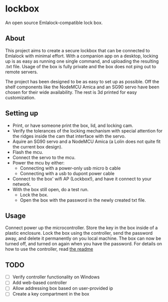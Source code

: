 # lockbox

An open source Emlalock-compatible lock box.

## About

This project aims to create a secure lockbox that can be connected to Emlalock with minimal effort. With a companion app on a desktop, locking up is as easy as running one single command, and uploading the resulting .txt file.
Usage of the box is fully private and the box does not ping out to remote servers.

The project has been designed to be as easy to set up as possible. Off the shelf components like the NodeMCU Amica and an SG90 servo have been chosen for their wide availability. The rest is 3d printed for easy customization.

## Setting up

- Print, or have someone print the box, lid, and locking cam.
- Verify the tolerances of the locking mechanism with special attention for the ridges inside the cam that interface with the servo.
- Aquire an SG90 servo and a NodeMCU Amica (a Lolin does not quite fit the current box design).
- Flash the mcu.
- Connect the servo to the mcu.
- Power the mcu by either:
  - Connecting with a power-only usb micro b cable
  - Connecting with a usb to dupont power cable
- Connect to the box' wifi AP (Lockbox!), and have it connect to your network.
- With the box still open, do a test run.
  - Lock the box.
  - Open the box with the password in the newly created txt file.

## Usage

Connect power up the microcontroller. Store the key in the box inside of a plastic enclosure. Lock the box using the controller, send the password away, and delete it permanently on you local machine. The box can now be turned off, and turned on again when you have the password. For details on how to use the controller, read [the readme](lockbox_control/README.md)

## TODO

- [ ] Verify controller functionality on Windows
- [ ] Add web-based controller
- [ ] Allow addressing box based on user-provided ip
- [ ] Create a key compartment in the box
